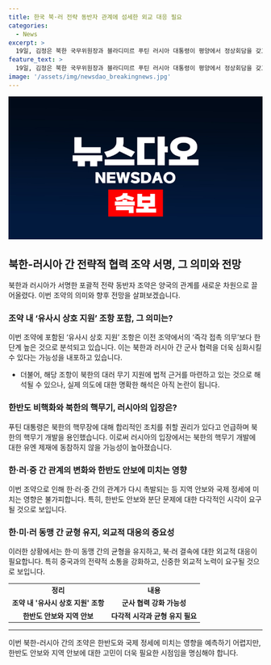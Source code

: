 ```yaml
---
title: 한국 북·러 전략 동반자 관계에 섬세한 외교 대응 필요
categories:
  - News
excerpt: >
  19일, 김정은 북한 국무위원장과 블라디미르 푸틴 러시아 대통령이 평양에서 정상회담을 갖고 포괄적 전략 동반자 조약에 서명했다. 김 위원장은 이를 통해 북·러 관계가 동맹 수준으로 격상됐다고 언급하며, 조약에는 ‘유사시 상호 지원’ 조항이 담겼다. 이는 북한의 대러 무기 지원에 법적 근거를 제공하며 군사 협력을 심화시킬 수 있을 것으로 예상된다. 러시아를 통한 북한의 핵무기 개발에 대한 유엔 제재 협력은 이제 막을 내리게 되며, 한·미 동맹 관계를 중심으로 신중한 외교 대응이 필요하다.
feature_text: >
  19일, 김정은 북한 국무위원장과 블라디미르 푸틴 러시아 대통령이 평양에서 정상회담을 갖고 포괄적 전략 동반자 조약에 서명했다. 김 위원장은 이를 통해 북·러 관계가 동맹 수준으로 격상됐다고 언급하며, 조약에는 ‘유사시 상호 지원’ 조항이 담겼다. 이는 북한의 대러 무기 지원에 법적 근거를 제공하며 군사 협력을 심화시킬 수 있을 것으로 예상된다. 러시아를 통한 북한의 핵무기 개발에 대한 유엔 제재 협력은 이제 막을 내리게 되며, 한·미 동맹 관계를 중심으로 신중한 외교 대응이 필요하다.
image: '/assets/img/newsdao_breakingnews.jpg'
---
```


<p><img src="/assets/img/newsdao_breakingnews.jpg" alt="koreaapp 속보" /></p>

<h2 data-ke-size="size26">북한-러시아 간 전략적 협력 조약 서명, 그 의미와 전망</h2>

<p data-ke-size="size16">북한과 러시아가 서명한 포괄적 전략 동반자 조약은 양국의 관계를 새로운 차원으로 끌어올렸다. 이번 조약의 의미와 향후 전망을 살펴보겠습니다.</p>

<h3>조약 내 ‘유사시 상호 지원’ 조항 포함, 그 의미는?</h3>

<p data-ke-size="size16">이번 조약에 포함된 ‘유사시 상호 지원’ 조항은 이전 조약에서의 ‘즉각 접촉 의무’보다 한 단계 높은 것으로 분석되고 있습니다. 이는 북한과 러시아 간 군사 협력을 더욱 심화시킬 수 있다는 가능성을 내포하고 있습니다.</p>

<ul>
  <li>더불어, 해당 조항이 북한의 대러 무기 지원에 법적 근거를 마련하고 있는 것으로 해석될 수 있으나, 실제 의도에 대한 명확한 해석은 아직 논란이 됩니다.</li>
</ul>

<h3>한반도 비핵화와 북한의 핵무기, 러시아의 입장은?</h3>

<p data-ke-size="size16">푸틴 대통령은 북한의 핵무장에 대해 합리적인 조치를 취할 권리가 있다고 언급하며 북한의 핵무기 개발을 용인했습니다. 이로써 러시아의 입장에서는 북한의 핵무기 개발에 대한 유엔 제재에 동참하지 않을 가능성이 높아졌습니다.</p>

<h3>한·러·중 간 관계의 변화와 한반도 안보에 미치는 영향</h3>

<p data-ke-size="size16">이번 조약으로 인해 한·러·중 간의 관계가 다시 촉발되는 등 지역 안보와 국제 정세에 미치는 영향은 불가피합니다. 특히, 한반도 안보와 분단 문제에 대한 다각적인 시각이 요구될 것으로 보입니다.</p>

<h3>한·미·러 동맹 간 균형 유지, 외교적 대응의 중요성</h3>

<p data-ke-size="size16">이러한 상황에서는 한·미 동맹 간의 균형을 유지하고, 북·러 결속에 대한 외교적 대응이 필요합니다. 특히 중국과의 전략적 소통을 강화하고, 신중한 외교적 노력이 요구될 것으로 보입니다.</p>

<table>
    <tbody>
        <tr>
            <td style="text-align: center; height: 17px;"><b>정리</b></td>
            <td style="text-align: center; height: 17px;"><b>내용</b></td>
        </tr>
        <tr>
            <td style="text-align: center; height: 17px;"><b>조약 내 '유사시 상호 지원' 조항</b></td>
            <td style="text-align: center; height: 17px;"><b>군사 협력 강화 가능성</b></td>
        </tr>
        <tr>
            <td style="text-align: center; height: 17px;"><b>한반도 안보와 지역 안보</b></td>
            <td style="text-align: center; height: 17px;"><b>다각적 시각과 균형 유지 필요</b></td>
        </tr>
    </tbody>
</table>

<hr>

<p>이번 북한-러시아 간의 조약은 한반도와 국제 정세에 미치는 영향을 예측하기 어렵지만, 한반도 안보와 지역 안보에 대한 고민이 더욱 필요한 시점임을 명심해야 합니다.<p data-ke-size="size16">&nbsp;</p></p>

